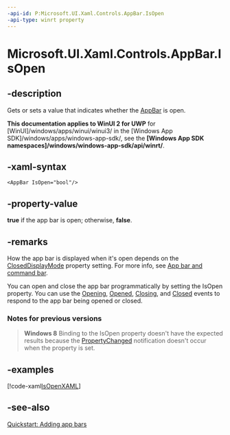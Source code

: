```yaml
---
-api-id: P:Microsoft.UI.Xaml.Controls.AppBar.IsOpen
-api-type: winrt property
---
```


<!-- Property syntax
public bool IsOpen { get;  set; }
-->

# Microsoft.UI.Xaml.Controls.AppBar.IsOpen

## -description
Gets or sets a value that indicates whether the [AppBar](appbar.md) is open.

**This documentation applies to WinUI 2 for UWP** for [WinUI]/windows/apps/winui/winui3/ in the [Windows App SDK]/windows/apps/windows-app-sdk/, see the **[Windows App SDK namespaces]/windows/windows-app-sdk/api/winrt/**.

## -xaml-syntax
```xaml
<AppBar IsOpen="bool"/>
```


## -property-value
**true** if the app bar is open; otherwise, **false**.

## -remarks
How the app bar is displayed when it's open depends on the [ClosedDisplayMode](appbar_closeddisplaymode.md) property setting. For more info, see [App bar and command bar](/windows/uwp/controls-and-patterns/app-bars).

You can open and close the app bar programmatically by setting the IsOpen property. You can use the [Opening](appbar_opening.md), [Opened](appbar_opened.md), [Closing](appbar_closing.md), and [Closed](appbar_closed.md) events to respond to the app bar being opened or closed.

### Notes for previous versions

> **Windows 8**
> Binding to the IsOpen property doesn't have the expected results because the [PropertyChanged](../microsoft.ui.xaml.data/inotifypropertychanged.md) notification doesn't occur when the property is set.

## -examples


[!code-xaml[IsOpenXAML](../microsoft.ui.xaml.controls/code/AppBarSample/CS/SnippetsPage.xaml#SnippetIsOpenXAML)]

## -see-also
[Quickstart: Adding app bars](/previous-versions/windows/apps/hh781232(v=win.10))
